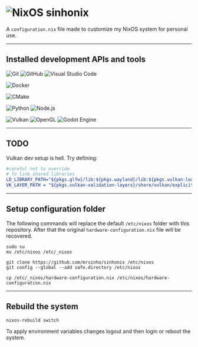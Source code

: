 # ![NixOS](https://a11ybadges.com/badge?logo=nixos) sinhonix 


A `configuration.nix` file made to customize my NixOS system for personal use.

---

## Installed development APIs and tools

![Git](https://a11ybadges.com/badge?logo=git)
![GitHub](https://a11ybadges.com/badge?logo=github)
![Visual Studio Code](https://a11ybadges.com/badge?logo=visualstudiocode)

![Docker](https://a11ybadges.com/badge?logo=docker)

![CMake](https://a11ybadges.com/badge?logo=cmake)

![Python](https://a11ybadges.com/badge?logo=python)
![Node.js](https://a11ybadges.com/badge?logo=nodedotjs)

![Vulkan](https://a11ybadges.com/badge?logo=vulkan)
![OpenGL](https://a11ybadges.com/badge?logo=opengl)
![Godot Engine](https://a11ybadges.com/badge?logo=godotengine)


---

## TODO

Vulkan dev setup is hell. Try defining:

```cmake
#careful not to override
# To link shared libraries
LD_LIBRARY_PATH="${pkgs.glfw}/lib:${pkgs.wayland}/lib:${pkgs.vulkan-loader}/lib:${pkgs.vulkan-validation-layers}/lib";
VK_LAYER_PATH = "${pkgs.vulkan-validation-layers}/share/vulkan/explicit_layer.d";
```

---

## Setup configuration folder

The following commands will replace the default `/etc/nixos` folder with this repository. After that the original `hardware-configuration.nix` file will be recovered.

```shell
sudo su
mv /etc/nixos /etc/_nixos

git clone https://github.com/mrsinho/sinhonix /etc/nixos
git config --global --add safe.directory /etc/nixos

cp /etc/_nixos/hardware-configuration.nix /etc/nixos/hardware-configuration.nix 
```

---

## Rebuild the system

```shell
nixos-rebuild switch
```

To apply environment variables changes logout and then login or reboot the system.
